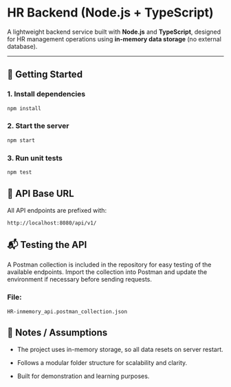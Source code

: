 ﻿# HR Backend (Node.js + TypeScript)

A lightweight backend service built with **Node.js** and **TypeScript**, designed for HR management operations using **in-memory data storage** (no external database).

---

## 🚀 Getting Started

### **1. Install dependencies**

```bash
npm install
```

### **2. Start the server**

```bash
npm start
```

### **3. Run unit tests**

```bash
npm test
```

## 🧩 API Base URL

All API endpoints are prefixed with:

```
http://localhost:8080/api/v1/
```

## 📬 Testing the API

A Postman collection is included in the repository for easy testing of the available endpoints.
Import the collection into Postman and update the environment if necessary before sending requests.

### File:

```
HR-inmemory_api.postman_collection.json
```

## 🧠 Notes / Assumptions

- The project uses in-memory storage, so all data resets on server restart.

- Follows a modular folder structure for scalability and clarity.

- Built for demonstration and learning purposes.
